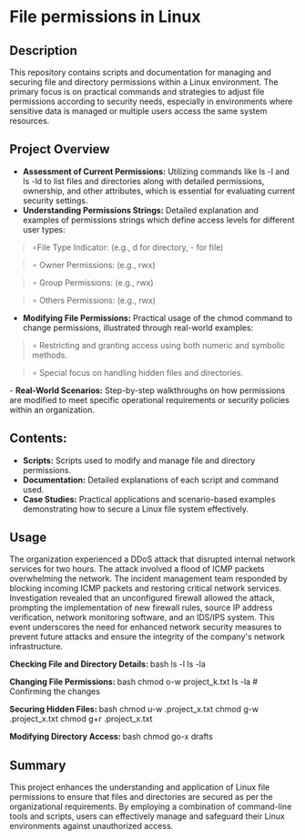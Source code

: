 <h1>File permissions in Linux</h1>

 

<h2>Description</h2>
This repository contains scripts and documentation for managing and securing file and directory permissions within a Linux environment. The primary focus is on practical commands and strategies to adjust file permissions according to security needs, especially in environments where sensitive data is managed or multiple users access the same system resources.
<br />


<h2>Project Overview</h2>

- <b>Assessment of Current Permissions:</b> Utilizing commands like ls -l and ls -ld to list files and directories along with detailed permissions, ownership, and other attributes, which is essential for evaluating current security settings.
- <b>Understanding Permissions Strings:</b> Detailed explanation and examples of permissions strings which define access levels for different user types:
 <p> <blockquote> &#8728;File Type Indicator: (e.g., d for directory, - for file) </blockquote> </p>
 <p> <blockquote> &#8728; Owner Permissions: (e.g., rwx) </blockquote> </p>
 <p> <blockquote> &#8728; Group Permissions: (e.g., rwx) </blockquote> </p>
 <p> <blockquote> &#8728; Others Permissions: (e.g., rwx) </blockquote> </p>

- <b>Modifying File Permissions:</b> Practical usage of the chmod command to change permissions, illustrated through real-world examples:
<p> <blockquote> &#8728; Restricting and granting access using both numeric and symbolic methods.</blockquote> </p>
<p> <blockquote> &#8728; Special focus on handling hidden files and directories. </blockquote> </p>
- <b>Real-World Scenarios:</b>  Step-by-step walkthroughs on how permissions are modified to meet specific operational requirements or security policies within an organization.

<h2>Contents: </h2>

- <b> Scripts:</b> Scripts used to modify and manage file and directory permissions.
- <b> Documentation:</b> Detailed explanations of each script and command used.
- <b>Case Studies:</b> Practical applications and scenario-based examples demonstrating how to secure a Linux file system effectively.



## Usage

The organization experienced a DDoS attack that disrupted internal network services for two hours. The attack involved a flood of ICMP packets overwhelming the network. The incident management team responded by blocking incoming ICMP packets and restoring critical network services. Investigation revealed that an unconfigured firewall allowed the attack, prompting the implementation of new firewall rules, source IP address verification, network monitoring software, and an IDS/IPS system. This event underscores the need for enhanced network security measures to prevent future attacks and ensure the integrity of the company's network infrastructure.

<b>Checking File and Directory Details: </b>
bash
ls -l
ls -la

<b> Changing File Permissions: </b>
bash
chmod o-w project_k.txt
ls -la # Confirming the changes

<b> Securing Hidden Files: </b>
bash
chmod u-w .project_x.txt
chmod g-w .project_x.txt
chmod g+r .project_x.txt

<b> Modifying Directory Access: </b>
bash
chmod go-x drafts


## Summary

This project enhances the understanding and application of Linux file permissions to ensure that files and directories are secured as per the organizational requirements. By employing a combination of command-line tools and scripts, users can effectively manage and safeguard their Linux environments against unauthorized access.


